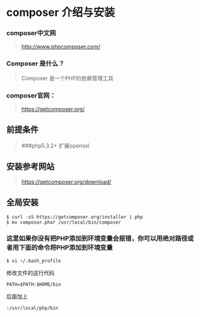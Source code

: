 composer 介绍与安装
===
### composer中文网
>http://www.phpcomposer.com/

### Composer 是什么？
>Composer 是一个PHP的依赖管理工具

### composer官网：

>https://getcomposer.org/


## 前提条件

>###php5.3.2+   扩展openssl

## 安装参考网站

>https://getcomposer.org/download/

## 全局安装

	$ curl -sS https://getcomposer.org/installer | php
	$ mv composer.phar /usr/local/bin/composer

### 这里如果你没有把PHP添加到环境变量会报错，你可以用绝对路径或者用下面的命令将PHP添加到环境变量

	$ vi ~/.bash_profile

修改文件的这行代码

	PATH=$PATH:$HOME/bin
后面加上

	:/usr/local/php/bin
